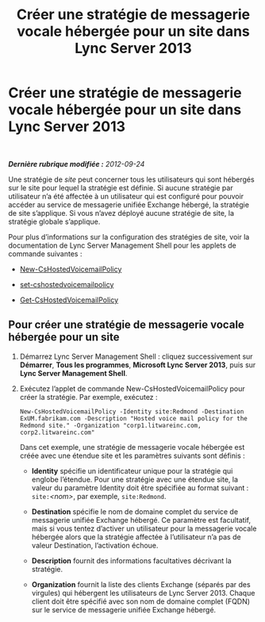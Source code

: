 ﻿---
title: Créer une stratégie de messagerie vocale hébergée pour un site dans Lync Server 2013
TOCTitle: Créer une stratégie de messagerie vocale hébergée pour un site dans Lync Server 2013
ms:assetid: 145892c8-a6ca-45fb-9e83-786f709dd775
ms:mtpsurl: https://technet.microsoft.com/fr-fr/library/Gg398216(v=OCS.15)
ms:contentKeyID: 49296340
ms.date: 05/20/2016
mtps_version: v=OCS.15
ms.translationtype: HT
---

# Créer une stratégie de messagerie vocale hébergée pour un site dans Lync Server 2013

 

_**Dernière rubrique modifiée :** 2012-09-24_

Une stratégie de *site* peut concerner tous les utilisateurs qui sont hébergés sur le site pour lequel la stratégie est définie. Si aucune stratégie par utilisateur n’a été affectée à un utilisateur qui est configuré pour pouvoir accéder au service de messagerie unifiée Exchange hébergé, la stratégie de site s’applique. Si vous n’avez déployé aucune stratégie de site, la stratégie globale s’applique.

Pour plus d’informations sur la configuration des stratégies de site, voir la documentation de Lync Server Management Shell pour les applets de commande suivantes :

  - [New-CsHostedVoicemailPolicy](https://docs.microsoft.com/en-us/powershell/module/skype/New-CsHostedVoicemailPolicy)

  - [set-cshostedvoicemailpolicy](https://docs.microsoft.com/en-us/powershell/module/skype/Set-CsHostedVoicemailPolicy)

  - [Get-CsHostedVoicemailPolicy](https://docs.microsoft.com/en-us/powershell/module/skype/Get-CsHostedVoicemailPolicy)

## Pour créer une stratégie de messagerie vocale hébergée pour un site

1.  Démarrez Lync Server Management Shell : cliquez successivement sur **Démarrer**, **Tous les programmes**, **Microsoft Lync Server 2013**, puis sur **Lync Server Management Shell**.

2.  Exécutez l’applet de commande New-CsHostedVoicemailPolicy pour créer la stratégie. Par exemple, exécutez :
    
        New-CsHostedVoicemailPolicy -Identity site:Redmond -Destination ExUM.fabrikam.com -Description "Hosted voice mail policy for the Redmond site." -Organization "corp1.litwareinc.com, corp2.litwareinc.com"
    
    Dans cet exemple, une stratégie de messagerie vocale hébergée est créée avec une étendue site et les paramètres suivants sont définis :
    
      - **Identity** spécifie un identificateur unique pour la stratégie qui englobe l’étendue. Pour une stratégie avec une étendue site, la valeur du paramètre Identity doit être spécifiée au format suivant : `site:`*\<nom\>*, par exemple, `site:Redmond`.
    
      - **Destination** spécifie le nom de domaine complet du service de messagerie unifiée Exchange hébergé. Ce paramètre est facultatif, mais si vous tentez d’activer un utilisateur pour la messagerie vocale hébergée alors que la stratégie affectée à l’utilisateur n’a pas de valeur Destination, l’activation échoue.
    
      - **Description** fournit des informations facultatives décrivant la stratégie.
    
      - **Organization** fournit la liste des clients Exchange (séparés par des virgules) qui hébergent les utilisateurs de Lync Server 2013. Chaque client doit être spécifié avec son nom de domaine complet (FQDN) sur le service de messagerie unifiée Exchange hébergé.

